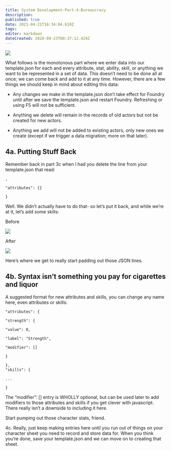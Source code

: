 ```yaml
---
title: System Development-Part-4-Bureaucracy
description: 
published: true
date: 2021-04-21T16:34:04.610Z
tags: 
editor: markdown
dateCreated: 2020-09-23T00:37:12.429Z
---
```


![](https://lh3.googleusercontent.com/qoT-9iXu-1UwimiVSs-q6a9uDc7jN0aUBknVi7d7hHV3r37VOIQ1jFuCrE0tcWXLWlYPzs5yY404GsmTIEWyce-iqFVJf-ZQbySI_pa9al1fBmw_TFzVXcHQA8NMnbdHmOqcs-OT)

  
What follows is the monotonous part where we enter data into our template.json for each and every attribute, stat, ability, skill, or anything we want to be represented in a set of data. This doesn’t need  to be done all at once; we can come back and add to it at any time. However, there are a few things we should keep in mind about editing this data:

  

-   Any changes we make in the template.json don’t take effect for Foundry until after we save the template.json and restart Foundry. Refreshing or using F5 will not be sufficient.
    
-   Anything we delete will remain in the records of old actors but not be created for new actors.
    
-   Anything we add will not be added to existing actors, only new ones we create (except if we trigger a data migration; more on that later).
    

  

## 4a. Putting Stuff Back

Remember back in part 3c when I had you delete the line from your template.json that read: 

    ,
    
    "attributes": {}
    
    }

  

Well. We didn’t actually have to do that- so let’s put it back, and while we’re at it, let’s add some skills:

  
  

Before

![](https://lh6.googleusercontent.com/KJCYcNfvl859zAsV93ds5Ss3sDDdFh8i8e7YwCqJGjsqUUzrVmqTd1qPyStHEKevP2n__mIzJmnA2hA3QR5ocmAcDISx1HNPXblr6pRQdC1hsXQCRnuoUhy_hpcrtXquILxStd_H)

  
  
  
  
  

After

![](https://lh3.googleusercontent.com/i3sGXerU1cMTA2LFkxmhxzsMYiO1079rPUOxk0k_PtG7JbslE5dJmZLK-mawdZQeSXaGEDNki3BneWFRYP0dyhfP4FKbLTwhe8DGFJfJMnn7PC197pvsPbSYIRgQSSakTwK0Kgjd)  

Here’s where we get to really start padding out those JSON lines.

  

## 4b. Syntax isn’t something you pay for cigarettes and liquor

A suggested format for new attributes and skills, you can change any name here, even attributes or skills:

    "attributes": {
    
    "strength": {
    
    "value": 0,
    
    "label": "Strength",
    
    "modifier": []
    
    }
    
    },  
    "skills": {
    
    ...
    
    }
    
      

The “modifier”: [] entry is WHOLLY optional, but can be used later to add modifiers to those attributes and skills if you get clever with javascript. There really isn’t a downside to including it here.

  

Start pumping out those character stats, friend.

  

4c. Really, just keep making entries here until you run out of things on your character sheet you need to record and store data for. When you think you’re done, save your template.json and we can move on to creating that sheet.